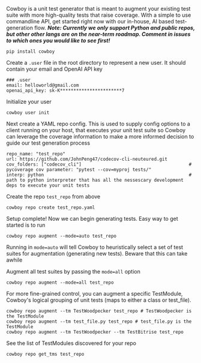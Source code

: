 Cowboy is a unit test generator that is meant to augment your existing test suite with more high-quality tests that raise coverage. With a simple to use commandline API, get started right now with our in-house, AI based test-generation flow. 
***Note: Currently we only support Python and public repos, but other other langs are on the near-term roadmap. Comment in issues to which ones you would like to see first!***
```
pip install cowboy
```

Create a ```.user``` file in the root directory to represent a new user. It should contain your email and OpenAI API key
```
### .user
email: helloworld@gmail.com
openai_api_key: sk-K***********************7
```

Initialize your user
```
cowboy user init
```

Next create a YAML repo config. This is used to supply config options to a client running on your host, that executes your unit test suite so Cowboy can leverage the coverage information to make a more informed decision to guide our test generation process
```
repo_name: "test_repo"
url: https://github.com/JohnPeng47/codecov-cli-neuteured.git
cov_folders: ["codecov_cli"]                                        # pycoverage cov parameter: "pytest --cov=myproj tests/"
interp: python                                                      # path to python interpreter that has all the nessescary development deps to execute your unit tests
```

Create the repo ```test_repo``` from above
```
cowboy repo create test_repo.yaml
```

Setup complete! Now we can begin generating tests. Easy way to get started is to run
```
cowboy repo augment --mode=auto test_repo
``` 
Running in ```mode=auto``` will tell Cowboy to heuristically select a set of test suites for augmentation (generating new tests). Beware that this can take awhile


Augment all test suites by passing the ```mode=all``` option
```
cowboy repo augment --mode=all test_repo
```

For more fine-grained control, you can augment a specific TestModule, Cowboy's logical grouping of unit tests (maps to either a class or test_file). 
```
cowboy repo augment --tm TestWoodpecker test_repo # TestWoodpecker is the TestModule
cowboy repo augment --tm test_file.py test_repo # test_file.py is the TestModule
cowboy repo augment --tm TestWoodpecker --tm TestBitrise test_repo 
```

See the list of TestModules discovered for your repo
```
cowboy repo get_tms test_repo
```
